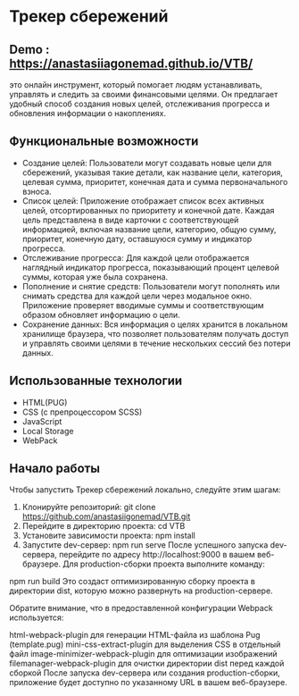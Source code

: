 <h1>Трекер сбережений</h1>

Demo : <https://anastasiiagonemad.github.io/VTB/>
-
это онлайн инструмент, который помогает людям устанавливать, управлять и следить за своими финансовыми целями. Он предлагает удобный способ создания новых целей, отслеживания прогресса и обновления информации о накоплениях.

Функциональные возможности
-
- Создание целей: Пользователи могут создавать новые цели для сбережений, указывая такие детали, как название цели, категория, целевая сумма, приоритет, конечная дата и сумма первоначального взноса.
- Список целей: Приложение отображает список всех активных целей, отсортированных по приоритету и конечной дате. Каждая цель представлена в виде карточки с соответствующей информацией, включая название цели, категорию, общую сумму, приоритет, конечную дату, оставшуюся сумму и индикатор прогресса.
- Отслеживание прогресса: Для каждой цели отображается наглядный индикатор прогресса, показывающий процент целевой суммы, которая уже была сохранена.
- Пополнение и снятие средств: Пользователи могут пополнять или снимать средства для каждой цели через модальное окно. Приложение проверяет вводимые суммы и соответствующим образом обновляет информацию о цели.
- Сохранение данных: Вся информация о целях хранится в локальном хранилище браузера, что позволяет пользователям получать доступ и управлять своими целями в течение нескольких сессий без потери данных.

Использованные технологии
-
- HTML(PUG)
- CSS (с препроцессором SCSS)
- JavaScript
- Local Storage
- WebPack

Начало работы
-
Чтобы запустить Трекер сбережений локально, следуйте этим шагам:

1. Клонируйте репозиторий: git clone https://github.com/anastasiigonemad/VTB.git
2. Перейдите в директорию проекта: cd VTB
3. Установите зависимости проекта: npm install
4. Запустите dev-сервер: npm run serve
После успешного запуска dev-сервера, перейдите по адресу http://localhost:9000 в вашем веб-браузере.
Для production-сборки проекта выполните команду:

npm run build
Это создаст оптимизированную сборку проекта в директории dist, которую можно развернуть на production-сервере.

Обратите внимание, что в предоставленной конфигурации Webpack используется:

html-webpack-plugin для генерации HTML-файла из шаблона Pug (template.pug)
mini-css-extract-plugin для выделения CSS в отдельный файл
image-minimizer-webpack-plugin для оптимизации изображений
filemanager-webpack-plugin для очистки директории dist перед каждой сборкой
После запуска dev-сервера или создания production-сборки, приложение будет доступно по указанному URL в вашем веб-браузере.
